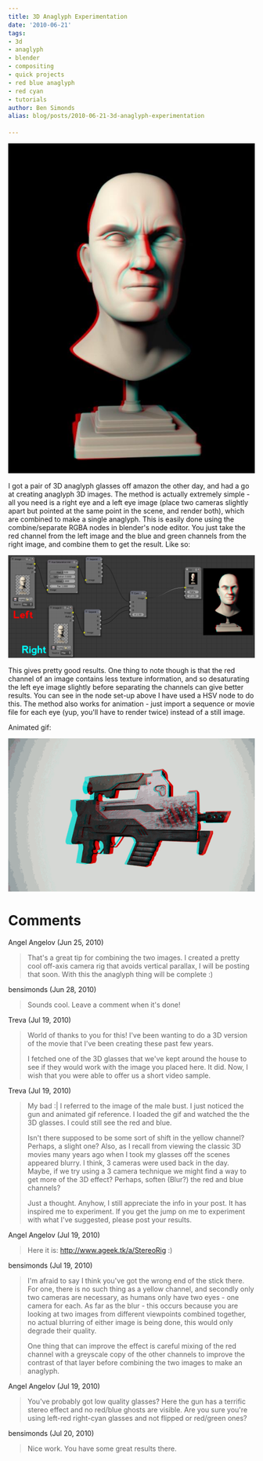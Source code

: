 ```yaml
---
title: 3D Anaglyph Experimentation
date: '2010-06-21'
tags:
- 3d
- anaglyph
- blender
- compositing
- quick projects
- red blue anaglyph
- red cyan
- tutorials
author: Ben Simonds
alias: blog/posts/2010-06-21-3d-anaglyph-experimentation

---
```


![>< ><](/images/old/clint3d.jpg)


I got a pair of 3D anaglyph glasses off amazon the other day, and had a go at creating anaglyph 3D images. The method is actually extremely simple - all you need is a right eye and a left eye image (place two cameras slightly apart but pointed at the same point in the scene, and render both), which are combined to make a single anaglyph. This is easily done using the combine/separate RGBA nodes in blender's node editor. You just take the red channel from the left image and the blue and green channels from the right image, and combine them to get the result. Like so:

![>< ><](/images/old/3d.png)

This gives pretty good results. One thing to note though is that the red channel of an image contains less texture information, and so desaturating the left eye image slightly before separating the channels can give better results. You can see in the node set-up above I have used a HSV node to do this. The method also works for animation - just import a sequence or movie file for each eye (yup, you'll have to render twice) instead of a still image. 

Animated gif:

![>< ><](/images/old/gunspin.gif)


# Comments


Angel Angelov (Jun 25, 2010)
> That's a great tip for combining the two images.
> I created a pretty cool off-axis camera rig that avoids vertical parallax, I will be posting that soon. With this the anaglyph thing will be complete :)

bensimonds (Jun 28, 2010)
> Sounds cool. Leave a comment when it's done!

Treva (Jul 19, 2010)
> World of thanks to you for this!  I've been wanting to do a 3D version of the movie that I've been creating these past few years.
> 
> I fetched one of the 3D glasses that we've kept around the house to see if they would work with the image you placed here.  It did.  Now, I wish that you were able to offer us a short video sample.

Treva (Jul 19, 2010)
> My bad :|
> I referred to the image of the male bust.  I just noticed the gun and animated gif reference.  I loaded the gif and watched the the 3D glasses.  I could still see the red and blue.
> 
> Isn't there supposed to be some sort of shift in the yellow channel?  Perhaps, a slight one?  Also, as I recall from viewing the classic 3D movies many years ago when I took my glasses off the scenes appeared blurry.  I think, 3 cameras were used back in the day.  Maybe, if we try using a 3 camera technique we might find a way to get more of the 3D effect?  Perhaps, soften (Blur?) the red and blue channels?
> 
> Just a thought.  Anyhow, I still appreciate the info in your post.  It has inspired me to experiment.  If you get the jump on me to experiment with what I've suggested, please post your results.

Angel Angelov (Jul 19, 2010)
> Here it is: http://www.ageek.tk/a/StereoRig :)

bensimonds (Jul 19, 2010)
> I'm afraid to say I think you've got the wrong end of the stick there. For one, there is no such thing as a yellow channel, and secondly only two cameras are necessary, as humans only have two eyes - one camera for each. As far as the blur - this occurs because you are looking at two images from different viewpoints combined together, no actual blurring of either image is being done, this would only degrade their quality. 
> 
> One thing that can improve the effect is careful mixing of the red channel with a greyscale copy of the other channels to improve the contrast of that layer before combining the two images to make an anaglyph.

Angel Angelov (Jul 19, 2010)
> You've probably got low quality glasses? Here the gun has a terrific stereo effect and no red/blue ghosts are visible. Are you sure you're using left-red right-cyan glasses and not flipped or red/green ones?

bensimonds (Jul 20, 2010)
> Nice work. You have some great results there.
